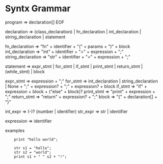 # Syntx Grammar

program => declaration[] EOF

declaration => 
    (class_declaration) |
    fn_declaration |
    int_declaration |
    string_declaration |
    statement

fn_declaration => "fn" + identifier + "(" + params + ")" + block
int_declaration => "int" + identifier + "=" + expression + ";"
string_declaration => "str" + identifier + "=" + expression + ";"

statement =>
    expr_stmt |
    for_stmt |
    if_stmt |
    print_stmt |
    return_stmt |
    (while_stmt) |
    block

expr_stmt => expression + ";"
for_stmt => 
    int_declaration | string_declaration | None + ";" + expression? + ";" + expression? + block
if_stmt => "if" + expression + block + ("else" + block)?
print_stmt => "print" + expression + ";"
return_stmt => "return" + expression? + ";"
block => "{" + declaration[] + "}"

int_expr => (-)? (number | identifier)
str_expr => str | identifier 

expression => identifier 

examples
```bofink
    print "hello world";

    str s1 = "hello";
    str s2 = "world";
    print s1 + " " s2 + "!";
```
